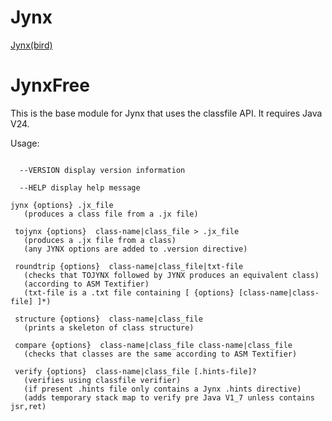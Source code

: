 # Jynx
[Jynx(bird)](https://en.wikipedia.org/wiki/Wryneck)


# JynxFree

This is the base module for Jynx that uses the classfile API.
It requires Java V24.

Usage:

```

  --VERSION display version information

  --HELP display help message

jynx {options} .jx_file
   (produces a class file from a .jx file)

 tojynx {options}  class-name|class_file > .jx_file
   (produces a .jx file from a class)
   (any JYNX options are added to .version directive)

 roundtrip {options}  class-name|class_file|txt-file
   (checks that TOJYNX followed by JYNX produces an equivalent class)
   (according to ASM Textifier)
   (txt-file is a .txt file containing [ {options} [class-name|class-file] ]*)

 structure {options}  class-name|class_file
   (prints a skeleton of class structure)

 compare {options}  class-name|class_file class-name|class_file
   (checks that classes are the same according to ASM Textifier)

 verify {options}  class-name|class_file [.hints-file]?
   (verifies using classfile verifier)
   (if present .hints file only contains a Jynx .hints directive)
   (adds temporary stack map to verify pre Java V1_7 unless contains jsr,ret)

```
